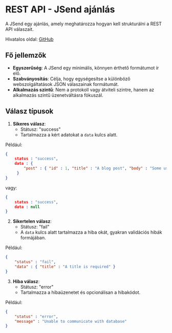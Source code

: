 # REST API - JSend ajánlás

A JSend egy ajánlás, amely meghatározza hogyan kell strukturálni a REST API válaszait.

Hivatalos oldal: [GitHub](https://github.com/omniti-labs/jsend)

## Fő jellemzők

- **Egyszerűség**: A JSend egy minimális, könnyen érthető formátumot ír elő.
- **Szabványosítás**: Célja, hogy egységesítse a különböző webszolgáltatások JSON válaszainak formátumát.
- **Alkalmazás szintű**: Nem a protokoll vagy átviteli szintre, hanem az alkalmazás szintű üzenetváltásra fókuszál.

## Válasz típusok

1. **Sikeres válasz**:
   - Státusz: "success"
   - Tartalmazza a kért adatokat a `data` kulcs alatt.

Például:

```json
{
    status : "success",
    data : {
        "post" : { "id" : 1, "title" : "A blog post", "body" : "Some useful content" }
     }
}
```

vagy:

```json
{
    status : "success",
    data : null
}
```

2. **Sikertelen válasz**:
   - Státusz: "fail"
   - A `data` kulcs alatt tartalmazza a hiba okát, gyakran validációs hibák formájában.

Például:

```json
{
    "status" : "fail",
    "data" : { "title" : "A title is required" }
}
```

3. **Hiba válasz**:
   - Státusz: "error"
   - Tartalmazza a hibaüzenetet és opcionálisan a hibakódot.

Például:

```json
{
    "status" : "error",
    "message" : "Unable to communicate with database"
}
```